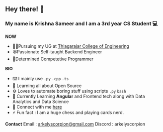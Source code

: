 ## Hey there! 👋
### My name is Krishna Sameer and I am a 3rd year CS Student 💻

**NOW**
- 👨‍🎓Pursuing my UG at [Thiagarajar College of Engineering](www.tce.edu)
- 🕸️Passionate Self-taught Backend Engineer
- 📖Determined Competetive Programmer


**BIO**
- ⌨️ I mainly use ```.py``` ```.cpp``` ```.ts```
- 🌱 Learning all about Open Source 
- ⚙️ Loves to automate boring stuff using scripts ```.py``` ```bash```
- 🧮 Currently Learning **Angular** and Frontend tech along with Data Analytics and Data Science
- 💬 Connect with me [here](https://www.linkedin.com/in/krishnasameer-453ba31bb/)
- ⚡️ Fun fact : I am a huge chess and playing cards nerd.

**Contact**
Email : arkelyscorpion@gmail.com
Discord : arkelyscorpion
